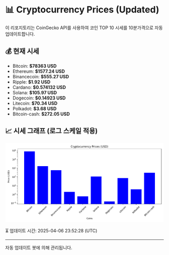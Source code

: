 
# 📊 Cryptocurrency Prices (Updated)

이 리포지토리는 CoinGecko API를 사용하여 코인 TOP 10 시세를 10분가격으로 자동 업데이트합니다.

## 💰 현재 시세
- Bitcoin: **$78363 USD**
- Ethereum: **$1577.24 USD**
- Binancecoin: **$555.27 USD**
- Ripple: **$1.92 USD**
- Cardano: **$0.574132 USD**
- Solana: **$105.97 USD**
- Dogecoin: **$0.14923 USD**
- Litecoin: **$70.34 USD**
- Polkadot: **$3.68 USD**
- Bitcoin-cash: **$272.05 USD**

## 📈 시세 그래프 (로그 스케일 적용)
![Crypto Prices](crypto_prices.png)

⏳ 업데이트 시간: 2025-04-06 23:52:28 (UTC)

---
자동 업데이트 봇에 의해 관리됩니다.
